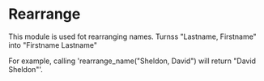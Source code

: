 Rearrange
=========

This module is used fot rearranging names.
Turnss "Lastname, Firstname" into "Firstname Lastname"

For example, calling 'rearrange_name("Sheldon, David") will return "David Sheldon"'.
